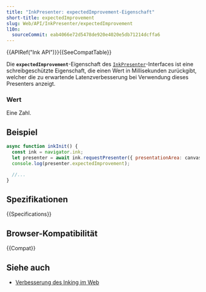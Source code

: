 ```yaml
---
title: "InkPresenter: expectedImprovement-Eigenschaft"
short-title: expectedImprovement
slug: Web/API/InkPresenter/expectedImprovement
l10n:
  sourceCommit: eab4066e72d5478de920e4020e5db71214dcffa6
---
```


{{APIRef("Ink API")}}{{SeeCompatTable}}

Die **`expectedImprovement`**-Eigenschaft des [`InkPresenter`](/de/docs/Web/API/InkPresenter)-Interfaces ist eine schreibgeschützte Eigenschaft, die einen Wert in Millisekunden zurückgibt, welcher die zu erwartende Latenzverbesserung bei Verwendung dieses Presenters anzeigt.

### Wert

Eine Zahl.

## Beispiel

```js
async function inkInit() {
  const ink = navigator.ink;
  let presenter = await ink.requestPresenter({ presentationArea: canvas });
  console.log(presenter.expectedImprovement);

  //...
}
```

## Spezifikationen

{{Specifications}}

## Browser-Kompatibilität

{{Compat}}

## Siehe auch

- [Verbesserung des Inking im Web](https://blogs.windows.com/msedgedev/2021/08/18/enhancing-inking-on-the-web/)
